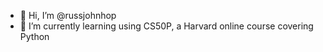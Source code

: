 - 👋 Hi, I’m @russjohnhop
- 🌱 I’m currently learning using CS50P, a Harvard online course covering Python
